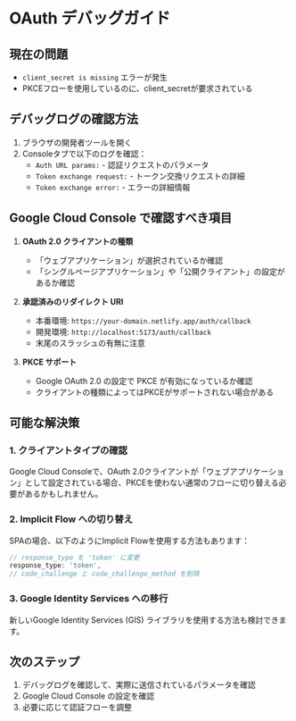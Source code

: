 # OAuth デバッグガイド

## 現在の問題
- `client_secret is missing` エラーが発生
- PKCEフローを使用しているのに、client_secretが要求されている

## デバッグログの確認方法

1. ブラウザの開発者ツールを開く
2. Consoleタブで以下のログを確認：
   - `Auth URL params:` - 認証リクエストのパラメータ
   - `Token exchange request:` - トークン交換リクエストの詳細
   - `Token exchange error:` - エラーの詳細情報

## Google Cloud Console で確認すべき項目

1. **OAuth 2.0 クライアントの種類**
   - 「ウェブアプリケーション」が選択されているか確認
   - 「シングルページアプリケーション」や「公開クライアント」の設定があるか確認

2. **承認済みのリダイレクト URI**
   - 本番環境: `https://your-domain.netlify.app/auth/callback`
   - 開発環境: `http://localhost:5173/auth/callback`
   - 末尾のスラッシュの有無に注意

3. **PKCE サポート**
   - Google OAuth 2.0 の設定で PKCE が有効になっているか確認
   - クライアントの種類によってはPKCEがサポートされない場合がある

## 可能な解決策

### 1. クライアントタイプの確認
Google Cloud Consoleで、OAuth 2.0クライアントが「ウェブアプリケーション」として設定されている場合、PKCEを使わない通常のフローに切り替える必要があるかもしれません。

### 2. Implicit Flow への切り替え
SPAの場合、以下のようにImplicit Flowを使用する方法もあります：
```typescript
// response_type を 'token' に変更
response_type: 'token',
// code_challenge と code_challenge_method を削除
```

### 3. Google Identity Services への移行
新しいGoogle Identity Services (GIS) ライブラリを使用する方法も検討できます。

## 次のステップ

1. デバッグログを確認して、実際に送信されているパラメータを確認
2. Google Cloud Console の設定を確認
3. 必要に応じて認証フローを調整